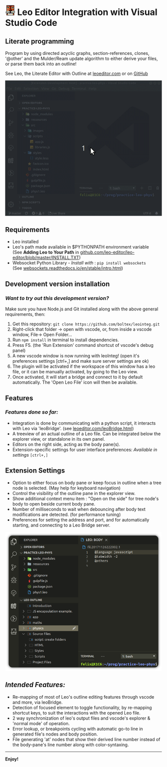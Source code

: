 # ![LeoEditor](resources/leoapp.png) Leo Editor Integration with Visual Studio Code

## Literate programming

Program by using directed acyclic graphs, section-references, clones, '@other' and the Mulder/Ream update algorithm to either derive your files, or parse them back into an outline!

See Leo, the Literate Editor with Outline at [leoeditor.com](https://leoeditor.com/) or on [GitHub](https://github.com/leo-editor/leo-editor)

![Screenshot](resources/animated-screenshot.gif)

## Requirements

- Leo installed
- Leo's path made available in \$PYTHONPATH environment variable\
  (See **Adding Leo to Your Path** in [github.com/leo-editor/leo-editor/blob/master/INSTALL.TXT](https://github.com/leo-editor/leo-editor/blob/master/INSTALL.TXT))
- Websocket Python Library - _Install with_ : `pip install websockets`\
  (See [websockets.readthedocs.io/en/stable/intro.html](https://websockets.readthedocs.io/en/stable/intro.html))

## Development version installation

### _Want to try out this development version?_

Make sure you have Node.js and Git installed along with the above general requirements, then:

1. Get this repository: `git clone https://github.com/boltex/leointeg.git`
2. Right-click that folder -> open with vscode, or, from inside a vscode window, File-> Open Folder...
3. Run `npm install` in terminal to install dependencies.
4. Press F5. (the 'Run Extension' command shortcut of vscode's debug panel)
5. A new vscode window is now running with leoInteg! (open it's preferences settings [ctrl+,] and make sure server settings are ok)
6. The plugin will be activated if the workspace of this window has a leo file, or it can be manually activated, by going to the Leo view.
7. Once activated, it will start a bridge and connect to it by default automatically. The 'Open Leo File' icon will then be available.

## Features

### _Features done so far:_

- Integration is done by communicating with a python script, it interacts with Leo via 'leoBridge'. (see [leoeditor.com/leoBridge.html](https://leoeditor.com/leoBridge.html))
- A treeview of an actual outline of a Leo file. Can be integrated below the explorer view, or standalone in its own panel.
- Editors on the right side, acting as the body pane(s).
- Extension-specific settings for user interface preferences: _Available in settings_ `[ctrl+,]`

## Extension Settings

- Option to either focus on body pane or keep focus in outline when a tree node is selected. (May help for keyboard navigation)
- Control the visibility of the outline pane in the explorer view.
- Show additional context menu item : "Open on the side" for tree node's body to open beside current body pane.
- Number of milliseconds to wait when debouncing after body text modifications are detected. (for performance tuning)
- Preferences for setting the address and port, and for automatically starting, and connecting to a Leo Bridge server.

![Preview](resources/screenshot-explorer.png)

## _Intended Features:_

- Re-mapping of most of Leo's outline editing features through vscode and more, via leoBridge.
- Detection of focused element to toggle functionality, by re-mapping shortcut keys, to suit the interactions with the opened Leo file.
- 2 way synchronization of leo's output files and vscode's explorer & 'normal mode' of operation.
- Error lookup, or breakpoints cycling with automatic go-to line in generated file's nodes and body position.
- File generating 'at' nodes that show their derived line number instead of the body-pane's line number along with color-syntaxing.

---

**Enjoy!**

